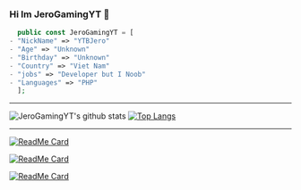 ### Hi Im JeroGamingYT 👋
```php
  public const JeroGamingYT = [
- "NickName" => "YTBJero"
- "Age" => "Unknown"
- "Birthday" => "Unknown"
- "Country" => "Viet Nam"
- "jobs" => "Developer but I Noob"
- "Languages" => "PHP"
  ];
```

---
![JeroGamingYT's github stats](https://github-readme-stats.vercel.app/api?username=JeroGamingYT&show_icons=true&theme=synthwave)
[![Top Langs](https://github-readme-stats.vercel.app/api/top-langs/?username=JeroGamingYT&show_icons=true&hide_border=true&theme=great-gatsby&count_private=true)](https://github.com/JeroGamingYT)

---

[![ReadMe Card](https://github-readme-stats.vercel.app/api/pin/?username=JeroGamingYT&repo=HeoTechnology&show_owner=true&theme=great-gatsby)](https://github.com/JeroGamingYT/HeoTechnology)

[![ReadMe Card](https://github-readme-stats.vercel.app/api/pin/?username=JeroGamingYT&repo=Giftcode&show_owner=true&theme=great-gatsby)](https://github.com/JeroGamingYT/Giftcode)

[![ReadMe Card](https://github-readme-stats.vercel.app/api/pin/?username=JeroGamingYT&repo=MyItem&show_owner=true&theme=great-gatsby)](https://github.com/JeroGamingYT/MyItem)
<!--
**JeroGamingYT/JeroGamingYT** is a ✨ _special_ ✨ repository because its `README.md` (this file) appears on your GitHub profile.
